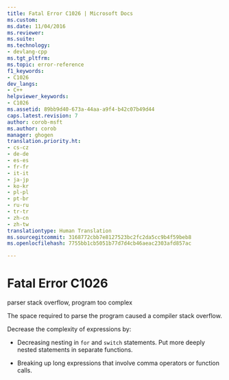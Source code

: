 ```yaml
---
title: Fatal Error C1026 | Microsoft Docs
ms.custom: 
ms.date: 11/04/2016
ms.reviewer: 
ms.suite: 
ms.technology:
- devlang-cpp
ms.tgt_pltfrm: 
ms.topic: error-reference
f1_keywords:
- C1026
dev_langs:
- C++
helpviewer_keywords:
- C1026
ms.assetid: 89bb9d40-673a-44aa-a9f4-b42c07b49d44
caps.latest.revision: 7
author: corob-msft
ms.author: corob
manager: ghogen
translation.priority.ht:
- cs-cz
- de-de
- es-es
- fr-fr
- it-it
- ja-jp
- ko-kr
- pl-pl
- pt-br
- ru-ru
- tr-tr
- zh-cn
- zh-tw
translationtype: Human Translation
ms.sourcegitcommit: 3168772cbb7e8127523bc2fc2da5cc9b4f59beb8
ms.openlocfilehash: 7755bb1cb5051b77d7d4cb46aeac2303afd857ac

---
```

# Fatal Error C1026
parser stack overflow, program too complex  
  
 The space required to parse the program caused a compiler stack overflow.  
  
 Decrease the complexity of expressions by:  
  
-   Decreasing nesting in `for` and `switch` statements. Put more deeply nested statements in separate functions.  
  
-   Breaking up long expressions that involve comma operators or function calls.


<!--HONumber=Jan17_HO2-->


